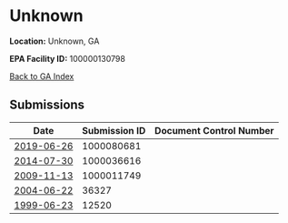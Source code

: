 # Unknown

**Location:** Unknown, GA

**EPA Facility ID:** 100000130798

[Back to GA Index](../../index.md)

## Submissions

| Date | Submission ID | Document Control Number |
|------|--------------|-------------------------|
| [2019-06-26](submissions/1000080681.md) | 1000080681 |  |
| [2014-07-30](submissions/1000036616.md) | 1000036616 |  |
| [2009-11-13](submissions/1000011749.md) | 1000011749 |  |
| [2004-06-22](submissions/36327.md) | 36327 |  |
| [1999-06-23](submissions/12520.md) | 12520 |  |
